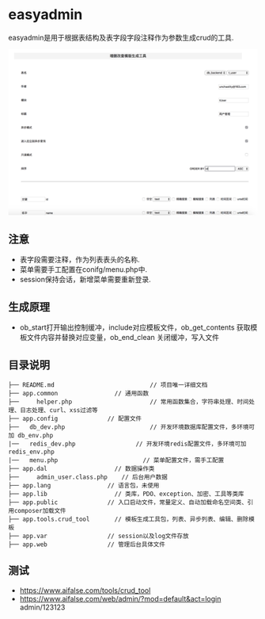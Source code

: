 # easyadmin
easyadmin是用于根据表结构及表字段字段注释作为参数生成crud的工具.

![image](https://github.com/hellozzj/easyAdmin/blob/dev/WechatIMG211.png)


## 注意
* 表字段需要注释，作为列表表头的名称.
* 菜单需要手工配置在conifg/menu.php中.
* session保持会话，新增菜单需要重新登录.

## 生成原理
* ob_start打开输出控制缓冲，include对应模板文件，ob_get_contents 获取模板文件内容并替换对应变量，ob_end_clean 关闭缓冲，写入文件

## 目录说明

	├── README.md						    // 项目唯一详细文档
	├── app.common		          // 通用函数
	├── 	helper.php						// 常用函数集合，字符串处理、时间处理、日志处理、curl、xss过滤等
	├── app.config              // 配置文件             
    ├──   db_dev.php						// 开发环境数据库配置文件，多环境可加 db_env.php
    |──   redis_dev.php					// 开发环境redis配置文件，多环境可加 redis_env.php
    |──   menu.php						  // 菜单配置文件，需手工配置
	├── app.dal		              // 数据操作类
	├── 	admin_user.class.php	// 后台用户数据
	├── app.lang                // 语言包，未使用
    ├── app.lib		              // 类库，PDO、exception、加密、工具等类库
	├── app.public              // 入口启动文件，常量定义、自动加载命名空间类、引用composer加载文件
    ├── app.tools.crud_tool		  // 模板生成工具包，列表、异步列表、编辑、删除模板
	├── app.var               	// session以及log文件存放
	├── app.web                 // 管理后台具体文件


## 测试
* https://www.aifalse.com/tools/crud_tool
* https://www.aifalse.com/web/admin/?mod=default&act=login   admin/123123




